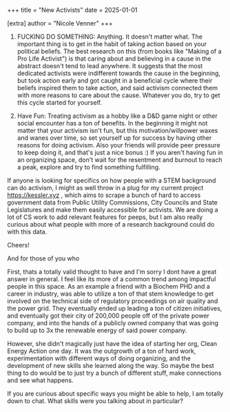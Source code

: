 +++
title = "New Activists"
date = 2025-01-01

[extra]
author = "Nicole Venner"
+++

1. FUCKING DO SOMETHING: Anything. It doesn't matter what. The important thing is to get in the habit of taking action based on your political beliefs. The best research on this (from books like "Making of a Pro Life Activist") is that caring about and believing in a cause in the abstract doesn't tend to lead anywhere. It suggests that the most dedicated activists were indifferent towards the cause in the beginning, but took action early and got caught in a beneficial cycle where their beliefs inspired them to take action, and said activism connected them with more reasons to care about the cause. Whatever you do, try to get this cycle started for yourself.

2. Have Fun: Treating activism as a hobby like a D&D game night or other social encounter has a ton of benefits. In the beginning it might not matter that your activism isn't fun, but this motivation/willpower waxes and wanes over time, so set yourself up for success by having other reasons for doing activism. Also your friends will provide peer pressure to keep doing it, and that's just a nice bonus :) If you aren't having fun in an organizing space, don't wait for the resentment and burnout to reach a peak, explore and try to find something fulfilling.

If anyone is looking for specifics on how people with a STEM background can do activism, I might as well throw in a plug for my current project https://kessler.xyz , which aims to scrape a bunch of hard to access government data from Public Utility Commissions, City Councils and State Legislatures and make them easily accessible for activists. We are doing a lot of CS work to add relevant features for peeps, but I am also really curious about what people with more of a research background could do with this data.

Cheers!

And for those of you who

First, thats a totally valid thought to have and I'm sorry I dont have a great answer in general. I feel like its more of a common trend among impactful people in this space. As an example a friend with a Biochem PHD and a career in industry, was able to utilize a ton of that stem knowledge to get involved on the technical side of regulatory proceedings on air quality and the power grid. They eventually ended up leading a ton of citizen initiatives, and eventually got their city of 200,000 people off of the private power company, and into the hands of a publicly owned company that was going to build up to 3x the renewable energy of said power company.

However, she didn't magically just have the idea of starting her org, Clean Energy Action one day. It was the outgrowth of a ton of hard work, experimentation with different ways of doing organizing, and the development of new skills she learned along the way. So maybe the best thing to do would be to just try a bunch of different stuff, make connections and see what happens.

If you are curious about specific ways you might be able to help, I am totally down to chat. What skills were you talking about in particular?
